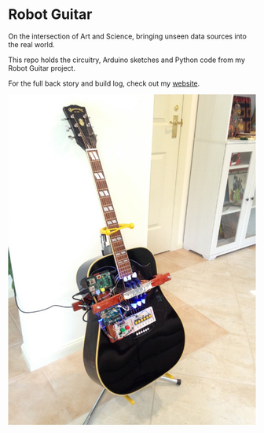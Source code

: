 # Robot Guitar

On the intersection of Art and Science, bringing unseen data sources into the real world.

This repo holds the circuitry, Arduino sketches and Python code from my Robot Guitar project.  

For the full back story and build log, check out my [website](https://dataviz.com.au/2018/05/16/robot-guitar-bringing-unseen-data-sources-into-the-real-world/).
 
![alt text](https://github.com/benjeems/Robot-Guitar/blob/master/images/8_8001.jpg "Robot guitar")
